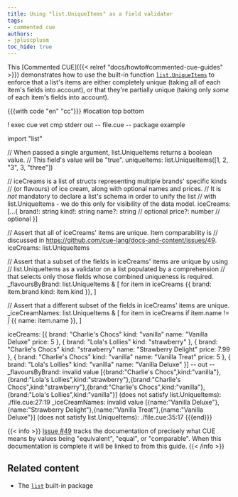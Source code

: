 ```yaml
---
title: Using "list.UniqueItems" as a field validator
tags:
- commented cue
authors:
- jpluscplusm
toc_hide: true
---
```


This [Commented CUE]({{< relref "docs/howto#commented-cue-guides" >}})
demonstrates how to use the built-in function
[`list.UniqueItems`](https://pkg.go.dev/cuelang.org/go/pkg/list#UniqueItems)
to enforce that a list's items are either completely unique (taking all of each
item's fields into account), or that they're partially unique (taking only
*some* of each item's fields into account).

{{{with code "en" "cc"}}}
#location top bottom

! exec cue vet
cmp stderr out
-- file.cue --
package example

import "list"

// When passed a single argument, list.UniqueItems returns a boolean value.
// This field's value will be "true".
uniqueItems: list.UniqueItems([1, 2, "3", 3, "three"])

// iceCreams is a list of structs representing multiple brands' specific kinds
// (or flavours) of ice cream, along with optional names and prices.
// It is *not* mandatory to declare a list's schema in order to unify the list
// with list.UniqueItems - we do this only for visibility of the data model.
iceCreams: [...{
	brand!: string
	kind!:  string
	name?:  string // optional
	price?: number // optional
}]

// Assert that all of iceCreams' items are unique. Item comparability is
// discussed in https://github.com/cue-lang/docs-and-content/issues/49.
iceCreams: list.UniqueItems

// Assert that a subset of the fields in iceCreams' items are unique by using
// list.UniqueItems as a validator on a list populated by a comprehension
// that selects only those fields whose combined uniqueness is required.
_flavoursByBrand: list.UniqueItems & [
	for item in iceCreams {{
		brand: item.brand
		kind:  item.kind
	}},
]

// Assert that a different subset of the fields in iceCreams' items are unique.
_iceCreamNames: list.UniqueItems & [
	for item in iceCreams
	if item.name != _|_ {{
		name: item.name
	}},
]

iceCreams: [{
	brand: "Charlie's Chocs"
	kind:  "vanilla"
	name:  "Vanilla Deluxe"
	price: 5
}, {
	brand: "Lola's Lollies"
	kind:  "strawberry"
}, {
	brand: "Charlie's Chocs"
	kind:  "strawberry"
	name:  "Strawberry Delight"
	price: 7.99
}, {
	brand: "Charlie's Chocs"
	kind:  "vanilla"
	name:  "Vanilla Treat"
	price: 5
}, {
	brand: "Lola's Lollies"
	kind:  "vanilla"
	name:  "Vanilla Deluxe"
}]
-- out --
_flavoursByBrand: invalid value [{brand:"Charlie's Chocs",kind:"vanilla"},{brand:"Lola's Lollies",kind:"strawberry"},{brand:"Charlie's Chocs",kind:"strawberry"},{brand:"Charlie's Chocs",kind:"vanilla"},{brand:"Lola's Lollies",kind:"vanilla"}] (does not satisfy list.UniqueItems):
    ./file.cue:27:19
_iceCreamNames: invalid value [{name:"Vanilla Deluxe"},{name:"Strawberry Delight"},{name:"Vanilla Treat"},{name:"Vanilla Deluxe"}] (does not satisfy list.UniqueItems):
    ./file.cue:35:17
{{{end}}}

{{< info >}}
[Issue #49](https://github.com/cue-lang/docs-and-content/issues/49) tracks the
documentation of precisely what CUE means by values being "equivalent",
"equal", or "comparable". When this documentation is complete it will be linked
to from this guide.
{{< /info >}}

## Related content

- The [`list`](https://pkg.go.dev/cuelang.org/go/pkg/list) built-in package
